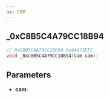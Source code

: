 ```yaml
---
ns: CAM
---
```

## _0xC8B5C4A79CC18B94

```c
// 0xC8B5C4A79CC18B94 0x44473EFC
void _0xC8B5C4A79CC18B94(Cam cam);
```


## Parameters
* **cam**:

